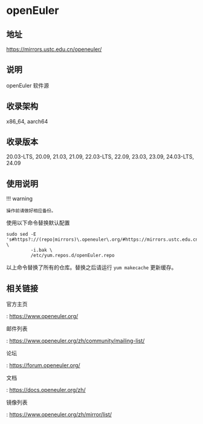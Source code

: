 # openEuler

## 地址

<https://mirrors.ustc.edu.cn/openeuler/>

## 说明

openEuler 软件源

## 收录架构

x86_64, aarch64

## 收录版本

20.03-LTS, 20.09, 21.03, 21.09, 22.03-LTS, 22.09, 23.03, 23.09, 24.03-LTS, 24.09

## 使用说明

!!! warning

    操作前请做好相应备份。

使用以下命令替换默认配置

```shell
sudo sed -E 's#https?://(repo|mirrors)\.openeuler\.org/#https://mirrors.ustc.edu.cn/openeuler/#g' \
         -i.bak \
         /etc/yum.repos.d/openEuler.repo
```

以上命令替换了所有的仓库。替换之后请运行 `yum makecache` 更新缓存。

## 相关链接

官方主页

:   <https://www.openeuler.org/>

邮件列表

:   <https://www.openeuler.org/zh/community/mailing-list/>

论坛

:   <https://forum.openeuler.org/>

文档

:   <https://docs.openeuler.org/zh/>

镜像列表

:   <https://www.openeuler.org/zh/mirror/list/>
